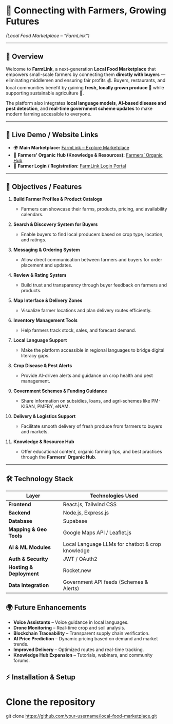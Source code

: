 # 🌱 Connecting with Farmers, Growing Futures  
*(Local Food Marketplace – “FarmLink”)*

---

## 🌟 Overview
Welcome to **FarmLink**, a next-generation **Local Food Marketplace** that empowers small-scale farmers by connecting them **directly with buyers** — eliminating middlemen and ensuring fair profits 💰. Buyers, restaurants, and local communities benefit by gaining **fresh, locally grown produce** 🥦 while supporting sustainable agriculture 🌾.  

The platform also integrates **local language models**, **AI-based disease and pest detection**, and **real-time government scheme updates** to make modern farming accessible to everyone.  

---

## 🔗 Live Demo / Website Links
- 🌍 **Main Marketplace:** [FarmLink – Explore Marketplace](https://farmlink-pljrr29.public.builtwithrocket.new)  
- 🌿 **Farmers’ Organic Hub (Knowledge & Resources):** [Farmers’ Organic Hub](https://farmers-organic-hub-s7sno48.public.builtwithrocket.new)  
- 🔐 **Farmer Login / Registration:** [FarmLink Login Portal](https://farmerlink-fz48r10.public.builtwithrocket.new)  

---

## 🎯 Objectives / Features

1. **Build Farmer Profiles & Product Catalogs**  
   - Farmers can showcase their farms, products, pricing, and availability calendars.  

2. **Search & Discovery System for Buyers**  
   - Enable buyers to find local producers based on crop type, location, and ratings.  

3. **Messaging & Ordering System**  
   - Allow direct communication between farmers and buyers for order placement and updates.  

4. **Review & Rating System**  
   - Build trust and transparency through buyer feedback on farmers and products.  

5. **Map Interface & Delivery Zones**  
   - Visualize farmer locations and plan delivery routes efficiently.  

6. **Inventory Management Tools**  
   - Help farmers track stock, sales, and forecast demand.  

7. **Local Language Support**  
   - Make the platform accessible in regional languages to bridge digital literacy gaps.  

8. **Crop Disease & Pest Alerts**  
   - Provide AI-driven alerts and guidance on crop health and pest management.  

9. **Government Schemes & Funding Guidance**  
   - Share information on subsidies, loans, and agri-schemes like PM-KISAN, PMFBY, eNAM.  

10. **Delivery & Logistics Support**  
    - Facilitate smooth delivery of fresh produce from farmers to buyers and markets.  

11. **Knowledge & Resource Hub**  
    - Offer educational content, organic farming tips, and best practices through the **Farmers’ Organic Hub**.  

---

## 🛠️ Technology Stack
| Layer | Technologies Used |
|-------|------------------|
| **Frontend** | React.js, Tailwind CSS |
| **Backend** | Node.js, Express.js |
| **Database** | Supabase |
| **Mapping & Geo Tools** | Google Maps API / Leaflet.js |
| **AI & ML Modules** | Local Language LLMs for chatbot & crop knowledge |
| **Auth & Security** | JWT / OAuth2 |
| **Hosting & Deployment** | Rocket.new |
| **Data Integration** | Government API feeds (Schemes & Alerts) |

## 🌍 Future Enhancements

- **Voice Assistants** – Voice guidance in local languages.  
- **Drone Monitoring** – Real-time crop and soil analysis.  
- **Blockchain Traceability** – Transparent supply chain verification.  
- **AI Price Prediction** – Dynamic pricing based on demand and market trends.  
- **Improved Delivery** – Optimized routes and real-time tracking.  
- **Knowledge Hub Expansion** – Tutorials, webinars, and community forums.

## ⚡ Installation & Setup

# Clone the repository
git clone https://github.com/your-username/local-food-marketplace.git

